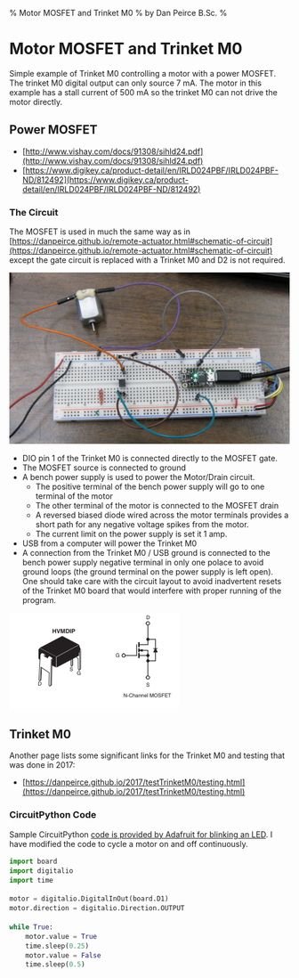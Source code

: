 % Motor MOSFET and Trinket M0
% by Dan Peirce B.Sc.
% 

# Motor MOSFET and Trinket M0

<!---
use pandoc -s --toc -t html5 -c ../../pandocbd.css motor-mosfet.md -o motor-mosfet.html
-->

Simple example of Trinket M0 controlling a motor with a power MOSFET. The trinket M0 digital output can 
only source 7 mA. The motor in this example has a stall current of 500 mA so the trinket M0 can not drive 
the motor directly.

## Power MOSFET

* [http://www.vishay.com/docs/91308/sihld24.pdf](http://www.vishay.com/docs/91308/sihld24.pdf)
* [https://www.digikey.ca/product-detail/en/IRLD024PBF/IRLD024PBF-ND/812492](https://www.digikey.ca/product-detail/en/IRLD024PBF/IRLD024PBF-ND/812492)

### The Circuit

The MOSFET is used in much the same way as in [https://danpeirce.github.io/remote-actuator.html#schematic-of-circuit](https://danpeirce.github.io/remote-actuator.html#schematic-of-circuit)
except the gate circuit is replaced with a Trinket M0 and D2 is not required. 

![](cct-motor-mosfet.jpg)

* DIO pin 1 of the Trinket M0 is connected directly to the MOSFET gate. 
* The MOSFET source is connected to ground
* A bench power supply is used to power the Motor/Drain circuit.
    * The positive terminal of the bench power supply will go to one terminal of the motor
	* The other terminal of the motor is connected to the MOSFET drain
	* A reversed biased diode wired across the motor terminals provides a short path for any negative 
	  voltage spikes from the motor.
	* The current limit on the power supply is set it 1 amp.
* USB from a computer will power the Trinket M0
* A connection from the Trinket M0 / USB ground is connected to the bench power supply negative terminal 
  in only one polace to avoid ground loops (the ground terminal on the power supply is left open). One
  should take care with the circuit layout to avoid inadvertent resets of the Trinket M0 board that would
  interfere with proper running of the program.


![](mosfet-pins.png)

## Trinket M0

Another page lists some significant links for the Trinket M0 and testing that was done in 2017:

* [https://danpeirce.github.io/2017/testTrinketM0/testing.html](https://danpeirce.github.io/2017/testTrinketM0/testing.html)

### CircuitPython Code

Sample CircuitPython 
[code is provided by Adafruit for blinking an LED](https://learn.adafruit.com/welcome-to-circuitpython/creating-and-editing-code). 
I have modified the code to cycle a motor on and off continuously.

~~~~python
import board
import digitalio
import time
 
motor = digitalio.DigitalInOut(board.D1)
motor.direction = digitalio.Direction.OUTPUT
 
while True:
    motor.value = True
    time.sleep(0.25)
    motor.value = False
    time.sleep(0.5)
~~~~
